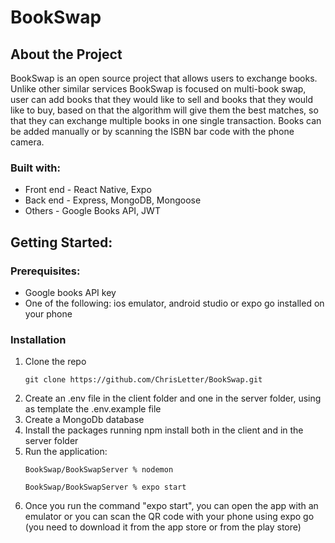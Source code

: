 # BookSwap

## About the Project

BookSwap is an open source project that allows users to exchange books. Unlike other similar services BookSwap is focused on multi-book swap, user can add books that they would like to sell and books that they would like to buy, based on that the algorithm will give them the best matches, so that they can exchange multiple books in one single transaction. Books can be added manually or by scanning the ISBN bar code with the phone camera.

### Built with:

- Front end - React Native, Expo
- Back end - Express, MongoDB, Mongoose
- Others - Google Books API, JWT

## Getting Started:

### Prerequisites:

- Google books API key
- One of the following: ios emulator, android studio or expo go installed on your phone

### Installation

1. Clone the repo
   ```
   git clone https://github.com/ChrisLetter/BookSwap.git
   ```
2. Create an .env file in the client folder and one in the server folder, using as template the .env.example file
3. Create a MongoDb database
4. Install the packages running npm install both in the client and in the server folder
5. Run the application:
   ```
   BookSwap/BookSwapServer % nodemon
   ```
   ```
   BookSwap/BookSwapServer % expo start
   ```
6. Once you run the command "expo start", you can open the app with an emulator or you can scan the QR code with your phone using expo go (you need to download it from the app store or from the play store)
